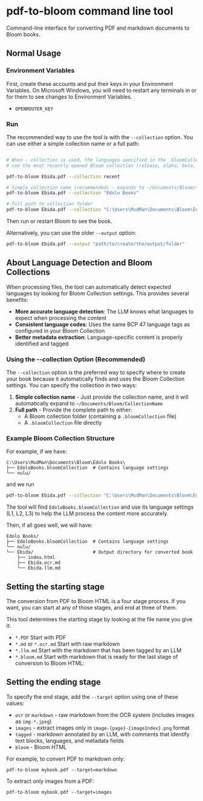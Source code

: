 # pdf-to-bloom command line tool

Command-line interface for converting PDF and markdown documents to Bloom books.

## Normal Usage

### Environment Variables

First, create these accounts and put their keys in your Environment Variables. On Microsoft Windows, you will need to restart any terminals in or for them to see changes to Environment Variables.

- `OPENROUTER_KEY`

### Run

The recommended way to use the tool is with the `--collection` option. You can use either a simple collection name or a full path:

```bash

# When --collection is used, the languages specified in the .bloomCollection will be fed to the llm as a hint of what languages to expect
# use the most recently opened Bloom collection (release, alpha, beta, or betainternal)

pdf-to-bloom Ebida.pdf --collection recent

# Simple collection name (recommended) - expands to ~/Documents/Bloom/<collection-name>
pdf-to-bloom Ebida.pdf --collection "Edolo Books"

# Full path to collection folder
pdf-to-bloom Ebida.pdf --collection "C:\Users\MudMan\Documents\Bloom\Edolo Books"

```

Then run or restart Bloom to see the book.

Alternatively, you can use the older `--output` option:

```bash
pdf-to-bloom Ebida.pdf --output "path/to/create/the/output/folder"
```

## About Language Detection and Bloom Collections

When processing files, the tool can automatically detect expected languages by looking for Bloom Collection settings. This provides several benefits:

- **More accurate language detection**: The LLM knows what languages to expect when processing the content
- **Consistent language codes**: Uses the same BCP 47 language tags as configured in your Bloom Collection
- **Better metadata extraction**: Language-specific content is properly identified and tagged

### Using the --collection Option (Recommended)

The `--collection` option is the preferred way to specify where to create your book because it automatically finds and uses the Bloom Collection settings. You can specify the collection in two ways:

1. **Simple collection name** - Just provide the collection name, and it will automatically expand to `~/Documents/Bloom/CollectionName`
2. **Full path** - Provide the complete path to either:
   - A Bloom collection folder (containing a `.bloomCollection` file)
   - A `.bloomCollection` file directly

### Example Bloom Collection Structure

For example, if we have:

```
C:\Users\MudMan\Documents\Bloom\Edolo Books\
├── EdoloBooks.bloomCollection  # Contains language settings
└── nulu/
```

and we run

```bash
pdf-to-bloom Ebida.pdf --collection "C:\Users\MudMan\Documents\Bloom\Edolo Books"
```

The tool will find `EdoloBooks.bloomCollection` and use its language settings (L1, L2, L3) to help the LLM process the content more accurately.

Then, if all goes well, we will have:

```
Edolo Books/
├── EdoloBooks.bloomCollection  # Contains language settings
└── nulu/
└── Ebida/                      # Output directory for converted book
    ├── index.html
    ├── Ebida.ocr.md
    └── Ebida.llm.md
```

## Setting the starting stage

The conversion from PDF to Bloom HTML is a four stage process. If you want, you can start at any of those stages, and end at three of them.

This tool determines the starting stage by looking at the file name you give it:

- `*.PDF` Start with PDF
- `*.md` or `*.ocr.md` Start with raw markdown
- `*.llm.md` Start with the markdown that has been tagged by an LLM
- `*.bloom.md` Start with markdown that is ready for the last stage of conversion to Bloom HTML:

## Setting the ending stage

To specify the end stage, add the `--target` option using one of these values:

- `ocr` or `markdown` - raw markdown from the OCR system (includes images as `img-*.jpeg`)
- `images` - extract images only in `image-{page}-{imageIndex}.png` format
- `tagged` - markdown annotated by an LLM, with comments that identify text blocks, languages, and metadata fields
- `bloom` - Bloom HTML

For example, to convert PDF to markdown only:

`pdf-to-bloom mybook.pdf --target=markdown`

To extract only images from a PDF:

`pdf-to-bloom mybook.pdf --target=images`
